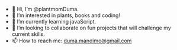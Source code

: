 - 👋 Hi, I’m @plantmomDuma.
- 👀 I’m interested in plants, books and coding!
- 🌱 I’m currently learning javaScript.
- 💞️ I’m looking to collaborate on fun projects that will challenge my current skills.
- 📫 How to reach me: duma.mandimo@gmail.com

<!---
plantmomDuma/plantmomDuma is a ✨ special ✨ repository because its `README.md` (this file) appears on your GitHub profile.
You can click the Preview link to take a look at your changes.
--->
